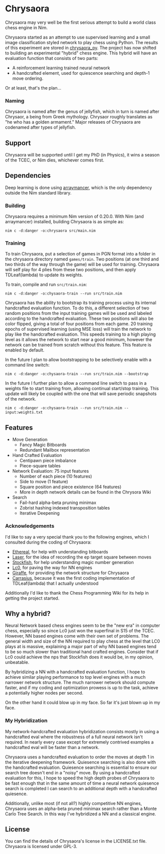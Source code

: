 # Chrysaora
Chrysaora may very well be the first serious attempt to build a world class chess engine in Nim.

Chrysaora started as an attempt to use supervised learning and a small image classification styled network to play chess using Python. The results of this experiment are stored in [chrysaora_py](https://github.com/dylanagreen/chrysaora_py). The project has now shifted to building an experimental "hybrid" chess engine. This hybrid will have an evaluation function that consists of two parts:

- A reinforcement learning trained neural network
- A handcrafted element, used for quiescence searching and depth-1 move ordering.

Or at least, that's the plan...

### Naming
Chrysaora is named after the genus of jellyfish, which in turn is named after Chrysaor, a being from Greek mythology. Chrysaor roughly translates as "he who has a golden armament." Major releases of Chrysaora are codenamed after types of
jellyfish.

## Support
Chrysaora will be supported until I get my PhD (in Physics), it wins a season of the TCEC, or Nim dies, whichever comes first.

## Dependencies
Deep learning is done using [arraymancer](https://github.com/mratsim/Arraymancer), which is the only dependency outside the Nim standard library.

### Building
Chrysaora requires a minimum Nim version of 0.20.0. With Nim (and arraymancer) installed, building Chrysaora is as simple as:

```
nim c -d:danger -o:chrysaora src/main.nim
```

### Training
To train Chrysaora, put a selection of games in PGN format into a folder in the chrysaora directory named
`games/train`. Two positions (at one third and two thirds of the way through the game) will be used for training.
Chrysaora will self play for 4 plies from these two positions, and then apply TDLeaf(lambda) to update its weights.

To train, compile and run `src/train.nim`:

```
nim c -d:danger -o:chysaora-train --run src/train.nim
```

Chrysaora has the ability to bootstrap its training process using its internal handcrafted evaluation function.
To do this, a different selection of two random positions from the input training games will be used and labeled
according to the handcrafted evaluation. These two positions will also be color flipped, giving a total of four
positions from each game. 20 training epochs of supervised learning (using MSE loss) will train the
network to play like the handcrafted evaluation. This speeds training to a high playing level as it allows the network to
start near a good minimum, however the network can be trained from scratch without this feature.
This feature is enabled by default.

In the future I plan to allow bootstrapping to be selectively enable with a command
line switch:

```
nim c -d:danger -o:chysaora-train --run src/train.nim --bootstrap
```

In the future I further plan to allow a command line switch to pass in a weights
file to start training from, allowing continual start/stop training. This update
will likely be coupled with the one that will save periodic snapshots of the network.

```
nim c -d:danger -o:chysaora-train --run src/train.nim --input:weights.txt
```

## Features
- Move Generation
  - Fancy Magic Bitboards
  - Redundant Mailbox representation
- Hand Crafted Evaluation
  - Centipawn piece imbalance
  - Piece-square tables
- Network Evaluation: 75 input features
  - Number of each piece (10 features)
  - Side to move (1 feature)
  - Square position and piece existence (64 features)
  - More in depth network details can be found in the Chrysora Wiki
- Search
  - Fail-hard alpha-beta pruning minimax
  - Zobrist hashing indexed transposition tables
  - Iterative Deepening

### Acknowledgements
I'd like to say a very special thank you to the following engines, which I consulted during the coding of Chrysaora:
- [Ethereal](https://github.com/AndyGrant/Ethereal), for help with understanding bitboards
- [Laser](https://github.com/jeffreyan11/laser-chess-engine), for the idea of recording the ep target square between moves
- [Stockfish](https://github.com/official-stockfish/Stockfish), for help understanding magic number generation
- [Lc0](https://github.com/LeelaChessZero/lc0), for paving the way for NN engines
- [Giraffe](https://github.com/ianfab/Giraffe), for providing the network structure for Chrysaora
- [Carrasius](https://github.com/dyth/Carassius), because it was the first coding implementation of TDLeaf(lambda) that I actually understood

Additionally I'd like to thank the Chess Programming Wiki for its help in getting the project started.

## Why a hybrid?

Neural Network based chess engines seem to be the "new era" in computer chess, especially so since Lc0 just
won the superfinal in S15 of the TCEC. However, NN based engines come with their own set of problems. The general width
and size of the NN required to play chess at the level that LC0 plays at is massive, explaining a major part of why NN
based engines tend to be so much slower than traditional hand crafted engines. Consider that if Lc0 could achieve the nps
that Stockfish does it would be, in my opinion, unbeatable.

By hybridizing a NN with a handcrafted evaluation function, I hope to achieve similar playing performance to top level engines with a much narrower network structure. The much narrower network should compute faster, and if my coding and optimization prowess is up to the task, achieve a potentially higher nodes per second.

On the other hand it could blow up in my face. So far it's just blown up in my face.

### My Hybridization
My network-handcrafted evaluation hybridization consists mostly in using a handcrafted eval where the robustness of a
full neural network isn't required. In nearly every case except for extremely contrived examples a handcrafted eval will
be faster than a network.

Chrysaora uses a handcrafted evaluation to order the moves at depth 1 in the iterative deepening framework. Quiesence
searching is also done with the handcrafted evaluation. Quiesence searching is essential to ensure our search tree
doesn't end in a "noisy" move. By using a handcrafted evaluation for this, I hope to speed the high depth probes of
Chrysaora to be fast enough that in the same amount of time a neural network quiesence search is completed I can search
to an additional depth with a handcrafted quiesence.

Additionally, unlike most (if not all?) highly competitive NN engines, Chrysaora uses an alpha-beta pruned minimax
search rather than a Monte Carlo Tree Search. In this way I've hybridized a NN and a classical engine.

## License
You can find the details of Chrysaora's license in the LICENSE.txt file. Chrysaora is licensed under GPL-3.

